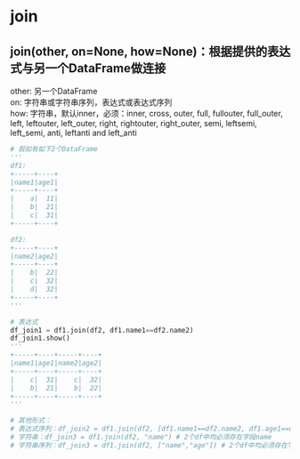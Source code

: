 # join

## join(other, on=None, how=None)：根据提供的表达式与另一个DataFrame做连接  
other: 另一个DataFrame  
on: 字符串或字符串序列，表达式或表达式序列  
how: 字符串，默认inner，必须：inner, cross, outer, full, fullouter, full_outer, left, leftouter, left_outer, right, rightouter, right_outer, semi, leftsemi, left_semi, anti, leftanti and left_anti  
```python
# 假如有如下2个DataFrame
'''
df1:
+-----+----+
|name1|age1|
+-----+----+
|    a|  11|
|    b|  21|
|    c|  31|
+-----+----+

df2:
+-----+----+
|name2|age2|
+-----+----+
|    b|  22|
|    c|  32|
|    d|  32|
+-----+----+
'''

# 表达式
df_join1 = df1.join(df2, df1.name1==df2.name2)
df_join1.show()
'''
+-----+----+-----+----+
|name1|age1|name2|age2|
+-----+----+-----+----+
|    c|  31|    c|  32|
|    b|  21|    b|  22|
+-----+----+-----+----+
'''

# 其他形式：
# 表达式序列：df_join2 = df1.join(df2, [df1.name1==df2.name2, df1.age1==df2.age2])
# 字符串：df_join3 = df1.join(df2, "name") # 2个df中均必须存在字段name
# 字符串序列：df_join3 = df1.join(df2, ["name","age"]) # 2个df中均必须存在字段name,age
```

